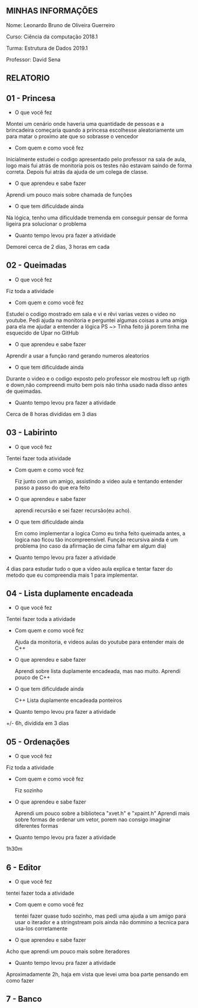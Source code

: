 ## MINHAS INFORMAÇÕES

Nome: Leonardo Bruno de Oliveira Guerreiro

Curso: Ciência da computação 2018.1

Turma: Estrutura de Dados 2019.1

Professor: David Sena


## RELATORIO

## 01 - Princesa
* O que você fez<p>

Montei um cenário onde haveria uma quantidade de pessoas e a brincadeira começaria quando a princesa escolhesse aleatoriamente um para matar o proximo ate que so sobrasse o vencedor

* Com quem e como você fez<p>

Inicialmente estudei o codigo apresentado pelo professor na sala de aula, logo mais fui atrás de monitoria pois os testes não estavam saindo de forma correta. Depois fui atrás da ajuda de um colega de classe.

* O que aprendeu e sabe fazer<p>

Aprendi um pouco mais sobre chamada de funções

* O que tem dificuldade ainda<p>

Na lógica, tenho uma dificuldade tremenda em conseguir pensar de forma ligeira pra solucionar o problema

* Quanto tempo levou pra fazer a atividade<p>

 Demorei cerca de 2 dias, 3 horas em cada


## 02 - Queimadas
* O que você fez<p>

Fiz toda a atividade

*  Com quem e como você fez<p>

Estudei o codigo mostrado em sala e vi e rêvi varias vezes o video no youtube.
Pedi ajuda na monitoria e perguntei algumas coisas a uma amiga para ela me ajudar a entender a lógica
PS ~> Tinha feito já porem tinha me esquecido de Upar no GitHub

*  O que aprendeu e sabe fazer<p>

Aprendir a usar a função rand gerando numeros aleatorios

* O que tem dificuldade ainda<p>

Durante  o video e o codigo exposto pelo professor ele mostrou left up rigth e down,não compreendi muito bem pois não tinha usado nada disso antes de queimadas.

* Quanto tempo levou pra fazer a atividade<p>

Cerca de 8 horas divididas em 3 dias

## 03 - Labirinto

* O que você fez<p>

Tentei fazer toda atividade

* Com quem e como você fez<p>
 Fiz junto com um amigo, assistindo a video aula e tentando entender passo a passo do que era feito

* O que aprendeu e sabe fazer<p>
aprendi recursão e sei fazer recursão(eu acho).

* O que tem dificuldade ainda<p>
 Em como implementar a logica
Como eu tinha feito queimada antes, a logica nao ficou tão incompreensível.
Função recursiva ainda é um problema (no caso da afirmação de cima falhar em algum dia)

* Quanto tempo levou pra fazer a atividade<p>

4 dias para estudar tudo o que a video aula explica e tentar fazer do metodo que eu compreendia mais 1 para implementar.


## 04 - Lista duplamente encadeada

* O que você fez<p>

 Tentei fazer toda a atividade

* Com quem e como você fez<p>

  Ajuda da monitoria, e videos aulas do youtube para entender mais de C++


* O que aprendeu e sabe fazer<p>

  Aprendi sobre lista duplamente encadeada, mas nao muito.
  Aprendi pouco de C++

* O que tem dificuldade ainda<p>

  C++
  Lista duplamente encadeada 
  ponteiros

* Quanto tempo levou pra fazer a atividade<p>

 +/- 6h, dividida em 3 dias

## 05 - Ordenações

* O que você fez<p>

 Fiz toda a atividade

* Com quem e como você fez<p>

  Fiz sozinho


* O que aprendeu e sabe fazer<p>

  Aprendi um pouco sobre a biblioteca "xvet.h" e "xpaint.h"
  Aprendi mais sobre formas de ordenar um vetor, porem nao consigo imaginar diferentes formas


* Quanto tempo levou pra fazer a atividade<p>

 1h30m

## 6 - Editor

* O que você fez<p>

 tentei fazer toda a atividade

* Com quem e como você fez<p>
 
  tentei fazer quase tudo sozinho, mas pedi uma ajuda a um amigo para usar o iterador e a stringstream pois ainda não dommino a tecnica para usa-los corretamente

* O que aprendeu e sabe fazer<p>

Acho que aprendi um pouco mais sobre iteradores 

* Quanto tempo levou pra fazer a atividade<p>

 Aproximadamente 2h, haja em vista que levei uma boa parte pensando em como fazer
## 7 - Banco
